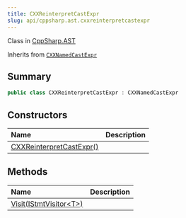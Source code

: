 ```yaml
---
title: CXXReinterpretCastExpr
slug: api/cppsharp.ast.cxxreinterpretcastexpr
---
```

Class in [CppSharp.AST](/api/cppsharp/ast)

Inherits from [`CXXNamedCastExpr`](/api/cppsharp/ast/cxxnamedcastexpr)

## Summary



```csharp
public class CXXReinterpretCastExpr : CXXNamedCastExpr
```

## Constructors

|Name|Description|
|:---|:---|
|[CXXReinterpretCastExpr\(\)](/api/cppsharp/ast/cxxreinterpretcastexpr//ctor)||

## Methods

|Name|Description|
|:---|:---|
|[Visit\(IStmtVisitor\<T\>\)](/api/cppsharp/ast/cxxreinterpretcastexpr/visit)||

